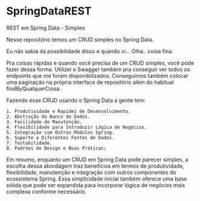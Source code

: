 # SpringDataREST

REST em Spring Data - Simples

Nesse repositório temos um CRUD simples no Spring Data.

Eu não sabia da possibilidade disso e quando vi... Olha.. coisa fina.

Pra coisas rápidas e quando você precisa de um CRUD simples, você pode fazer dessa forma. Utilizei o Swagger também pra conseguir ver todos os endpoints que me foram disponibilizados. 
Conseguimos também colocar uma paginação na própria interface de repositório além do habitual findByQualquerCoisa.

Fazendo esse CRUD usando o Spring Data a gente tem:

    1. Produtividade e Rapidez de Desenvolvimento.
    2. Abstração do Banco de Dados.
    3. Facilidade de Manutenção.
    4. Flexibilidade para Introduzir Lógica de Negócios.
    5. Integração com Outros Módulos Spring.
    6. Suporte a Diferentes Fontes de Dados.
    7. Testabilidade.
    8. Padrões de Design e Boas Práticas;

Em resumo, enquanto um CRUD em Spring Data pode parecer simples, a escolha dessa abordagem traz benefícios em termos de produtividade, flexibilidade, manutenção e integração com outros componentes do ecossistema Spring. Essa simplicidade inicial também oferece uma base sólida que pode ser expandida para incorporar lógica de negócios mais complexa conforme necessário.
